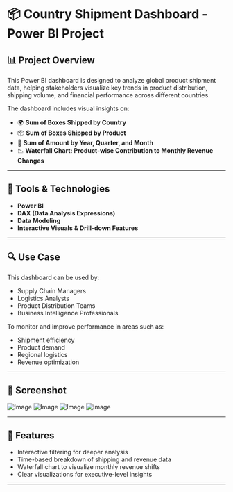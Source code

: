 # 📦 Country Shipment Dashboard - Power BI Project

## 📊 Project Overview

This Power BI dashboard is designed to analyze global product shipment data, helping stakeholders visualize key trends in product distribution, shipping volume, and financial performance across different countries.

The dashboard includes visual insights on:

- 🌍 **Sum of Boxes Shipped by Country**  
- 📦 **Sum of Boxes Shipped by Product**  
- 📅 **Sum of Amount by Year, Quarter, and Month**  
- 📉 **Waterfall Chart: Product-wise Contribution to Monthly Revenue Changes**

---

## 🧰 Tools & Technologies

- **Power BI**
- **DAX (Data Analysis Expressions)**
- **Data Modeling**
- **Interactive Visuals & Drill-down Features**

---

## 🔍 Use Case

This dashboard can be used by:

- Supply Chain Managers  
- Logistics Analysts  
- Product Distribution Teams  
- Business Intelligence Professionals  

To monitor and improve performance in areas such as:

- Shipment efficiency  
- Product demand  
- Regional logistics  
- Revenue optimization  

---

## 📸 Screenshot

![Image](https://github.com/user-attachments/assets/da575c0d-069c-4ff5-a01f-0e985ca9a64f)
![Image](https://github.com/user-attachments/assets/f4743426-101f-44ed-a291-e5b8c393a1da)
![Image](https://github.com/user-attachments/assets/14fed544-4a9b-4854-801d-3d7b229e5ef0)
![Image](https://github.com/user-attachments/assets/49850fd6-0cb0-406d-9582-b17c9022366f)

---

## 🚀 Features

- Interactive filtering for deeper analysis  
- Time-based breakdown of shipping and revenue data  
- Waterfall chart to visualize monthly revenue shifts  
- Clear visualizations for executive-level insights

---
